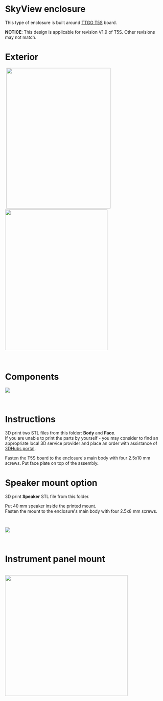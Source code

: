 # SkyView enclosure 

This type of enclosure is built around [TTGO T5S](http://s.click.aliexpress.com/e/Zp4ygfQ) board.<br>

**NOTICE**: This design is applicable for revision V1.9 of T5S. Other revisions may not match.

# Exterior

<p>
&nbsp;<img src="https://github.com/lyusupov/SoftRF/raw/master/documents/images/skyview-25.jpg" height="460" width="340">
&nbsp;<img src="https://github.com/lyusupov/SoftRF/raw/master/documents/images/skyview-24.jpg" height="460" width="334"></p>

<br>

# Components

![](https://github.com/lyusupov/SoftRF/raw/master/documents/images/skyview-22-enclosure.jpg)

<br>

# Instructions

3D print two STL files from this folder: **Body** and **Face**.<br>
If you are unable to print the parts by yourself - you may consider to find an appropriate local 3D service provider and place an order with assistance of [3DHubs portal](http://www.3dhubs.com/).

Fasten the T5S board to the enclosure's main body with four 2.5x10 mm screws.
Put face plate on top of the assembly.

# Speaker mount option

3D print **Speaker** STL file from this folder.<br>

Put 40 mm speaker inside the printed mount.<br>
Fasten the mount to the enclosure's main body with four 2.5x8 mm screws.

<br>

![](https://github.com/lyusupov/SoftRF/raw/master/documents/images/skyview-26.jpg)

<br>

# Instrument panel mount

<br>

<img src="https://github.com/lyusupov/SoftRF/raw/master/documents/images/skyview-27-mount.jpg" height="395" width="400">

<br>

